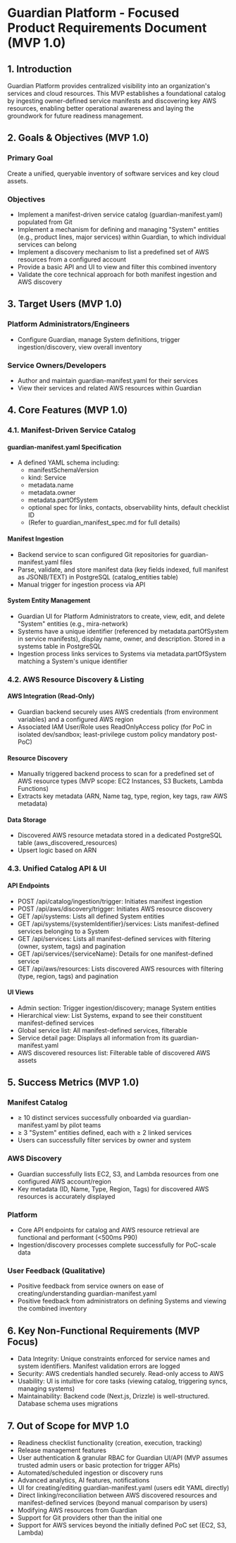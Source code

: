 # Guardian Platform - Focused Product Requirements Document (MVP 1.0)

## 1. Introduction

Guardian Platform provides centralized visibility into an organization's services and cloud resources. This MVP establishes a foundational catalog by ingesting owner-defined service manifests and discovering key AWS resources, enabling better operational awareness and laying the groundwork for future readiness management.

## 2. Goals & Objectives (MVP 1.0)

### Primary Goal
Create a unified, queryable inventory of software services and key cloud assets.

### Objectives
- Implement a manifest-driven service catalog (guardian-manifest.yaml) populated from Git
- Implement a mechanism for defining and managing "System" entities (e.g., product lines, major services) within Guardian, to which individual services can belong
- Implement a discovery mechanism to list a predefined set of AWS resources from a configured account
- Provide a basic API and UI to view and filter this combined inventory
- Validate the core technical approach for both manifest ingestion and AWS discovery

## 3. Target Users (MVP 1.0)

### Platform Administrators/Engineers
- Configure Guardian, manage System definitions, trigger ingestion/discovery, view overall inventory

### Service Owners/Developers  
- Author and maintain guardian-manifest.yaml for their services
- View their services and related AWS resources within Guardian

## 4. Core Features (MVP 1.0)

### 4.1. Manifest-Driven Service Catalog

#### guardian-manifest.yaml Specification
- A defined YAML schema including:
  - manifestSchemaVersion
  - kind: Service
  - metadata.name
  - metadata.owner
  - metadata.partOfSystem
  - optional spec for links, contacts, observability hints, default checklist ID
  - (Refer to guardian_manifest_spec.md for full details)

#### Manifest Ingestion
- Backend service to scan configured Git repositories for guardian-manifest.yaml files
- Parse, validate, and store manifest data (key fields indexed, full manifest as JSONB/TEXT) in PostgreSQL (catalog_entities table)
- Manual trigger for ingestion process via API

#### System Entity Management
- Guardian UI for Platform Administrators to create, view, edit, and delete "System" entities (e.g., mira-network)
- Systems have a unique identifier (referenced by metadata.partOfSystem in service manifests), display name, owner, and description. Stored in a systems table in PostgreSQL
- Ingestion process links services to Systems via metadata.partOfSystem matching a System's unique identifier

### 4.2. AWS Resource Discovery & Listing

#### AWS Integration (Read-Only)
- Guardian backend securely uses AWS credentials (from environment variables) and a configured AWS region
- Associated IAM User/Role uses ReadOnlyAccess policy (for PoC in isolated dev/sandbox; least-privilege custom policy mandatory post-PoC)

#### Resource Discovery
- Manually triggered backend process to scan for a predefined set of AWS resource types (MVP scope: EC2 Instances, S3 Buckets, Lambda Functions)
- Extracts key metadata (ARN, Name tag, type, region, key tags, raw AWS metadata)

#### Data Storage
- Discovered AWS resource metadata stored in a dedicated PostgreSQL table (aws_discovered_resources)
- Upsert logic based on ARN

### 4.3. Unified Catalog API & UI

#### API Endpoints
- POST /api/catalog/ingestion/trigger: Initiates manifest ingestion
- POST /api/aws/discovery/trigger: Initiates AWS resource discovery
- GET /api/systems: Lists all defined System entities
- GET /api/systems/{systemIdentifier}/services: Lists manifest-defined services belonging to a System
- GET /api/services: Lists all manifest-defined services with filtering (owner, system, tags) and pagination
- GET /api/services/{serviceName}: Details for one manifest-defined service
- GET /api/aws/resources: Lists discovered AWS resources with filtering (type, region, tags) and pagination

#### UI Views
- Admin section: Trigger ingestion/discovery; manage System entities
- Hierarchical view: List Systems, expand to see their constituent manifest-defined services
- Global service list: All manifest-defined services, filterable
- Service detail page: Displays all information from its guardian-manifest.yaml
- AWS discovered resources list: Filterable table of discovered AWS assets

## 5. Success Metrics (MVP 1.0)

### Manifest Catalog
- ≥ 10 distinct services successfully onboarded via guardian-manifest.yaml by pilot teams
- ≥ 3 "System" entities defined, each with ≥ 2 linked services
- Users can successfully filter services by owner and system

### AWS Discovery
- Guardian successfully lists EC2, S3, and Lambda resources from one configured AWS account/region
- Key metadata (ID, Name, Type, Region, Tags) for discovered AWS resources is accurately displayed

### Platform
- Core API endpoints for catalog and AWS resource retrieval are functional and performant (<500ms P90)
- Ingestion/discovery processes complete successfully for PoC-scale data

### User Feedback (Qualitative)
- Positive feedback from service owners on ease of creating/understanding guardian-manifest.yaml
- Positive feedback from administrators on defining Systems and viewing the combined inventory

## 6. Key Non-Functional Requirements (MVP Focus)

- Data Integrity: Unique constraints enforced for service names and system identifiers. Manifest validation errors are logged
- Security: AWS credentials handled securely. Read-only access to AWS
- Usability: UI is intuitive for core tasks (viewing catalog, triggering syncs, managing systems)
- Maintainability: Backend code (Next.js, Drizzle) is well-structured. Database schema uses migrations

## 7. Out of Scope for MVP 1.0

- Readiness checklist functionality (creation, execution, tracking)
- Release management features
- User authentication & granular RBAC for Guardian UI/API (MVP assumes trusted admin users or basic protection for trigger APIs)
- Automated/scheduled ingestion or discovery runs
- Advanced analytics, AI features, notifications
- UI for creating/editing guardian-manifest.yaml (users edit YAML directly)
- Direct linking/reconciliation between AWS discovered resources and manifest-defined services (beyond manual comparison by users)
- Modifying AWS resources from Guardian
- Support for Git providers other than the initial one
- Support for AWS services beyond the initially defined PoC set (EC2, S3, Lambda)

